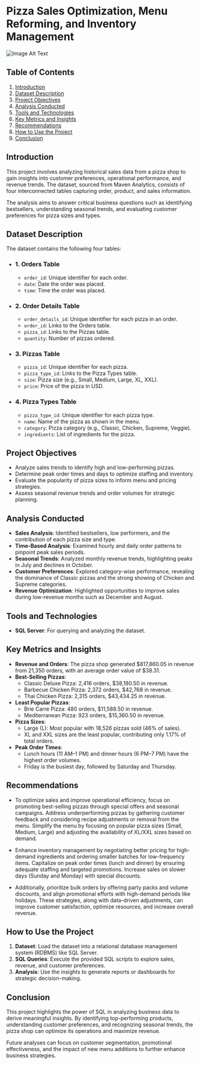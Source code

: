 # Pizza Sales Optimization, Menu Reforming, and Inventory Management

![Image Alt Text](https://images3.alphacoders.com/104/thumb-1920-1041781.jpg)

## Table of Contents
1. [Introduction](#introduction)  
2. [Dataset Description](#dataset-description)
3. [Project Objectives](#project-objectives)
4. [Analysis Conducted](#analysis-conducted)
5. [Tools and Technologies](#tools-and-technologies)  
6. [Key Metrics and Insights](#key-metrics-and-insights)
7. [Recommendations](#recommendations)
8. [How to Use the Project](#how-to-use-the-project)  
9. [Conclusion](#conclusion)

## Introduction
This project involves analyzing historical sales data from a pizza shop to gain insights into customer preferences, operational performance, and revenue trends. The dataset, sourced from Maven Analytics, consists of four interconnected tables capturing order, product, and sales information.

The analysis aims to answer critical business questions such as identifying bestsellers, understanding seasonal trends, and evaluating customer preferences for pizza sizes and types.

## Dataset Description
The dataset contains the following four tables:

- ### 1. Orders Table
    - `order_id`: Unique identifier for each order.  
    - `date`: Date the order was placed.  
    - `time`: Time the order was placed.

- ### 2. Order Details Table
    - `order_details_id`: Unique identifier for each pizza in an order.  
    - `order_id`: Links to the Orders table.  
    - `pizza_id`: Links to the Pizzas table.  
    - `quantity`: Number of pizzas ordered.

- ### 3. Pizzas Table
    - `pizza_id`: Unique identifier for each pizza.  
    - `pizza_type_id`: Links to the Pizza Types table.  
    - `size`: Pizza size (e.g., Small, Medium, Large, XL, XXL).  
    - `price`: Price of the pizza in USD.

- ### 4. Pizza Types Table
    - `pizza_type_id`: Unique identifier for each pizza type.  
    - `name`: Name of the pizza as shown in the menu.  
    - `category`: Pizza category (e.g., Classic, Chicken, Supreme, Veggie).  
    - `ingredients`: List of ingredients for the pizza.

## Project Objectives
- Analyze sales trends to identify high and low-performing pizzas.
- Determine peak order times and days to optimize staffing and inventory.
- Evaluate the popularity of pizza sizes to inform menu and pricing strategies.
- Assess seasonal revenue trends and order volumes for strategic planning.

## Analysis Conducted
- **Sales Analysis**: Identified bestsellers, low performers, and the contribution of each pizza size and type.
- **Time-Based Analysis**: Examined hourly and daily order patterns to pinpoint peak sales periods.
- **Seasonal Trends**: Analyzed monthly revenue trends, highlighting peaks in July and declines in October.
- **Customer Preferences**: Explored category-wise performance, revealing the dominance of Classic pizzas and the strong showing of Chicken and Supreme categories.
- **Revenue Optimization**: Highlighted opportunities to improve sales during low-revenue months such as December and August.

## Tools and Technologies
- **SQL Server**: For querying and analyzing the dataset.

## Key Metrics and Insights
- **Revenue and Orders**: The pizza shop generated $817,860.05 in revenue from 21,350 orders, with an average order value of $38.31.
- **Best-Selling Pizzas**:
  - Classic Deluxe Pizza: 2,416 orders, $38,180.50 in revenue.
  - Barbecue Chicken Pizza: 2,372 orders, $42,768 in revenue.
  - Thai Chicken Pizza: 2,315 orders, $43,434.25 in revenue.
- **Least Popular Pizzas**:
  - Brie Carre Pizza: 480 orders, $11,588.50 in revenue.
  - Mediterranean Pizza: 923 orders, $15,360.50 in revenue.
- **Pizza Sizes**:
  - Large (L): Most popular with 18,526 pizzas sold (46% of sales).
  - XL and XXL sizes are the least popular, contributing only 1.17% of total orders.
- **Peak Order Times**:
  - Lunch hours (11 AM–1 PM) and dinner hours (6 PM–7 PM) have the highest order volumes.
  - Friday is the busiest day, followed by Saturday and Thursday.

## Recommendations

- To optimize sales and improve operational efficiency, focus on promoting best-selling pizzas through special offers and seasonal campaigns. Address underperforming pizzas by gathering customer feedback and considering recipe adjustments or removal from the menu. Simplify the menu by focusing on popular pizza sizes (Small, Medium, Large) and adjusting the availability of XL/XXL sizes based on demand.

- Enhance inventory management by negotiating better pricing for high-demand ingredients and ordering smaller batches for low-frequency items. Capitalize on peak order times (lunch and dinner) by ensuring adequate staffing and targeted promotions. Increase sales on slower days (Sunday and Monday) with special discounts.

- Additionally, prioritize bulk orders by offering party packs and volume discounts, and align promotional efforts with high-demand periods like holidays. These strategies, along with data-driven adjustments, can improve customer satisfaction, optimize resources, and increase overall revenue.


## How to Use the Project
1. **Dataset**: Load the dataset into a relational database management system (RDBMS) like SQL Server.
2. **SQL Queries**: Execute the provided SQL scripts to explore sales, revenue, and customer preferences.
3. **Analysis**: Use the insights to generate reports or dashboards for strategic decision-making.

## Conclusion
This project highlights the power of SQL in analyzing business data to derive meaningful insights. By identifying top-performing products, understanding customer preferences, and recognizing seasonal trends, the pizza shop can optimize its operations and maximize revenue.

Future analyses can focus on customer segmentation, promotional effectiveness, and the impact of new menu additions to further enhance business strategies.

